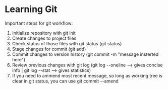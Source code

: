 # Learning Git

Important steps for git workflow:

1. Initialize repository with git init
2. Create changes to project files 
3. Check status of those files with git status (git status)
4. Stage changes for commit (git add)
5. Commit changes to version history (git commit -m "message insterted here")
6. Review previous changes with git log (git log --oneline --> gives concise info | git log --stat --> gives statistics)
7. If you need to ammend most recent message, so long as working tree is clear in git status, you can use git commit --amend 
